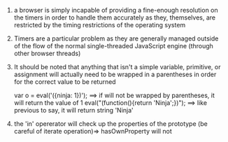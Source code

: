 1. a browser is simply incapable of providing a fine-enough resolution on 
the timers in order to handle them accurately as they, themselves, are restricted by the 
timing restrictions of the operating system
2. Timers are a particular problem as they are generally managed outside of the flow of the normal single-threaded JavaScript engine (through other browser threads)
3. It should be noted that anything that isn't a simple variable, primitive, or assignment will actually need to be wrapped in a parentheses in order for the correct value to be returned 

    var o = eval('({ninja: 1})'); ==> if will not be wrapped by parentheses, it will return  the value of 1
    eval("(function(){return 'Ninja';})"); ==> like previous to say, it will return string 'Ninja'

4. the 'in' opererator will check up the properties of the prototype (be careful of iterate operation)=> hasOwnProperty will not
